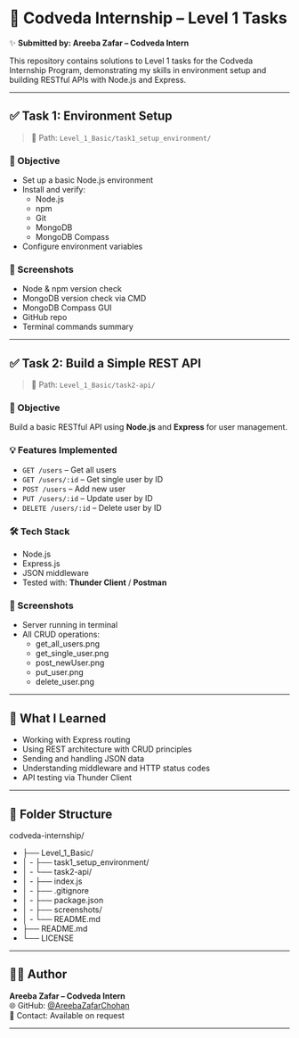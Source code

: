 # 🚀 Codveda Internship – Level 1 Tasks

✨ **Submitted by: Areeba Zafar – Codveda Intern**

This repository contains solutions to Level 1 tasks for the Codveda Internship Program, demonstrating my skills in environment setup and building RESTful APIs with Node.js and Express.

---

## ✅ Task 1: Environment Setup

> 📁 Path: `Level_1_Basic/task1_setup_environment/`

### 🔧 Objective
- Set up a basic Node.js environment
- Install and verify:
  - Node.js
  - npm
  - Git
  - MongoDB
  - MongoDB Compass
- Configure environment variables

### 📸 Screenshots
- Node & npm version check
- MongoDB version check via CMD
- MongoDB Compass GUI
- GitHub repo
- Terminal commands summary

---

## ✅ Task 2: Build a Simple REST API

> 📁 Path: `Level_1_Basic/task2-api/`

### 🔧 Objective
Build a basic RESTful API using **Node.js** and **Express** for user management.

### 💡 Features Implemented
- `GET /users` – Get all users
- `GET /users/:id` – Get single user by ID
- `POST /users` – Add new user
- `PUT /users/:id` – Update user by ID
- `DELETE /users/:id` – Delete user by ID

### 🛠 Tech Stack
- Node.js
- Express.js
- JSON middleware
- Tested with: **Thunder Client** / **Postman**

### 📸 Screenshots
- Server running in terminal
- All CRUD operations:
  - get_all_users.png
  - get_single_user.png
  - post_newUser.png
  - put_user.png
  - delete_user.png

---

## 🧠 What I Learned

- Working with Express routing
- Using REST architecture with CRUD principles
- Sending and handling JSON data
- Understanding middleware and HTTP status codes
- API testing via Thunder Client

---

## 📂 Folder Structure

codveda-internship/
- ├── Level_1_Basic/
- │ - ├── task1_setup_environment/
- │ - └── task2-api/
- │ - ├── index.js
- │ - ├── .gitignore
- │ - ├── package.json
- │ - ├── screenshots/
- │ - └── README.md
- ├── README.md
- └── LICENSE


---

## 🙋‍♀️ Author

**Areeba Zafar – Codveda Intern**  
🌐 GitHub: [@AreebaZafarChohan](https://github.com/AreebaZafarChohan)  
📧 Contact: Available on request

---
